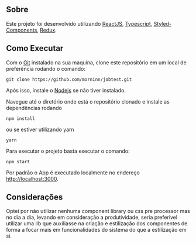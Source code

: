 ## Sobre

Este projeto foi desenvolvido utilizando [ReactJS](https://pt-br.reactjs.org/), [Typescript](https://www.typescriptlang.org/), [Styled-Components](https://styled-components.com/), [Redux](https://styled-components.com/).

## Como Executar

Com o [Git](https://git-scm.com/downloads) instalado na sua maquina, clone este repositório em um local de preferência rodando o comando:

```
git clone https://github.com/morninn/jobtest.git
```

Após isso, instale o [Nodejs](https://nodejs.org/en/download/) se não tiver instalado.

Navegue até o diretório onde está o repositório clonado e instale as dependências rodando

```
npm install
```

ou se estiver utilizando yarn

```
yarn
```

Para executar o projeto basta executar o comando:

```
npm start
```

Por padrão o App é executado localmente no endereço [http://localhost:3000](http://localhost:3000).

## Considerações

Optei por não utilizar nenhuma component library ou css pre processor mas no dia a dia, levando em consideração a produtividade, seria preferivel utilizar uma lib que auxiliasse na criação e estilização dos componentes de forma a focar mais em funcionalidades do sistema do que a estilização em si.
